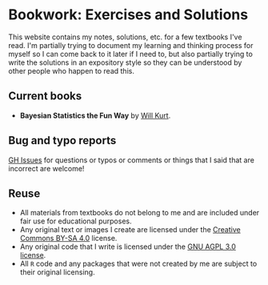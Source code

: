 # Bookwork: Exercises and Solutions

This website contains my notes, solutions, etc. for a few textbooks I've read.
I'm partially trying to document my learning and thinking process for myself so
I can come back to it later if I need to, but also partially trying to write the
solutions in an expository style so they can be understood by other people who
happen to read this.

## Current books

*  **Bayesian Statistics the Fun Way** by [Will Kurt](https://www.countbayesie.com/about).

## Bug and typo reports

[GH Issues](https://github.com/wzbillings/bookwork/issues) for questions or typos
or comments or things that I said that are incorrect are welcome!

## Reuse

* All materials from textbooks do not belong to me and are included under fair
use for educational purposes.
* Any original text or images I create are licensed under the
[Creative Commons BY-SA 4.0](https://creativecommons.org/licenses/by-sa/4.0/)
license.
* Any original code that I write is licensed under the
[GNU AGPL 3.0 license](https://www.gnu.org/licenses/agpl-3.0.en.html).
* All `R` code and any packages that were not created by me are subject to
their original licensing.

<!-- END OF FILE -->
